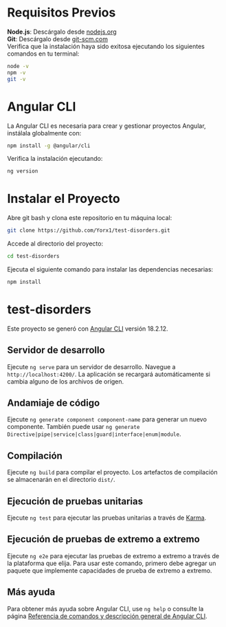 # Requisitos Previos

**Node.js**: Descárgalo desde [nodejs.org](https://nodejs.org/)    
**Git**: Descárgalo desde [git-scm.com](https://git-scm.com/)  
Verifica que la instalación haya sido exitosa ejecutando los siguientes comandos en tu terminal:

```bash
node -v
npm -v
git -v
```

# Angular CLI

La Angular CLI es necesaria para crear y gestionar proyectos Angular, instálala globalmente con:

```bash
npm install -g @angular/cli
```
Verifica la instalación ejecutando:

```bash
ng version
```

# Instalar el Proyecto

Abre git bash y clona este repositorio en tu máquina local:

```bash
git clone https://github.com/Yorx1/test-disorders.git
```

Accede al directorio del proyecto:

```bash
cd test-disorders
```
Ejecuta el siguiente comando para instalar las dependencias necesarias:

```bash
npm install
```
# test-disorders

Este proyecto se generó con [Angular CLI](https://github.com/angular/angular-cli) versión 18.2.12.

## Servidor de desarrollo

Ejecute `ng serve` para un servidor de desarrollo. Navegue a `http://localhost:4200/`. La aplicación se recargará automáticamente si cambia alguno de los archivos de origen.

## Andamiaje de código

Ejecute `ng generate component component-name` para generar un nuevo componente. También puede usar `ng generate Directive|pipe|service|class|guard|interface|enum|module`.

## Compilación

Ejecute `ng build` para compilar el proyecto. Los artefactos de compilación se almacenarán en el directorio `dist/`.

## Ejecución de pruebas unitarias

Ejecute `ng test` para ejecutar las pruebas unitarias a través de [Karma](https://karma-runner.github.io).

## Ejecución de pruebas de extremo a extremo

Ejecute `ng e2e` para ejecutar las pruebas de extremo a extremo a través de la plataforma que elija. Para usar este comando, primero debe agregar un paquete que implemente capacidades de prueba de extremo a extremo.

## Más ayuda

Para obtener más ayuda sobre Angular CLI, use `ng help` o consulte la página [Referencia de comandos y descripción general de Angular CLI](https://angular.io/cli).